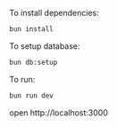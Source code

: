 To install dependencies:

```sh
bun install
```

To setup database:

```sh
bun db:setup
```

To run:

```sh
bun run dev
```

open http://localhost:3000
